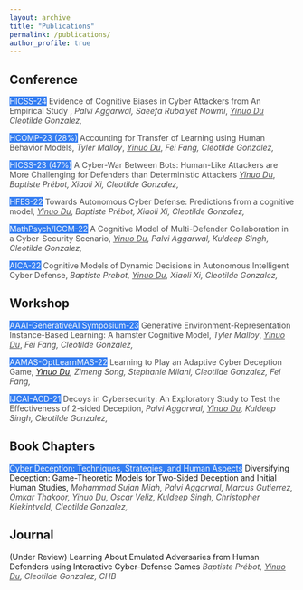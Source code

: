 ```yaml
---
layout: archive
title: "Publications"
permalink: /publications/
author_profile: true
---
```


<!-- {% if author.googlescholar %}
  You can also find my articles on <u><a href="{{author.googlescholar}}">my Google Scholar profile</a>.</u>
{% endif %}

{% include base_path %}

{% for post in site.publications reversed %}
  {% include archive-single.html %}
{% endfor %} -->

## Conference
<span style="background-color:#357ef2;color:#f5f8fc;">HICSS-24</span> <span  style="color:#4d4d4d;">Evidence of Cognitive Biases in Cyber Attackers from An Empirical Study</span>   <span style="color:#4d4d4d;">, *Palvi Aggarwal, Saeefa Rubaiyet Nowmi*, *<u>Yinuo Du</u>* *Cleotilde Gonzalez,* </span>

<span style="background-color:#357ef2;color:#f5f8fc;">HCOMP-23 (28%)</span> <span  style="color:#4d4d4d;">Accounting for Transfer of Learning using Human Behavior Models,</span>   <span style="color:#4d4d4d;">*Tyler Malloy*, *<u>Yinuo Du</u>*, *Fei Fang, Cleotilde Gonzalez,*</span>

<span style="background-color:#357ef2;color:#f5f8fc;">HICSS-23 (47%)</span> <span  style="color:#4d4d4d;">A Cyber-War Between Bots: Human-Like Attackers are More Challenging for Defenders than Deterministic Attackers</span>   <span style="color:#4d4d4d;">*<u>Yinuo Du</u>*, *Baptiste Prébot, Xiaoli Xi, Cleotilde Gonzalez,* </span>

<span style="background-color:#357ef2;color:#f5f8fc;">HFES-22</span> <span style="color:#4d4d4d;">Towards Autonomous Cyber Defense: Predictions from a cognitive model,</span>   <span style="color:#4d4d4d;">*<u>Yinuo Du</u>*, *Baptiste Prébot, Xiaoli Xi, Cleotilde Gonzalez,* </span>

<span style="background-color:#357ef2;color:#f5f8fc;">MathPsych/ICCM-22</span> <span  style="color:#4d4d4d;">A Cognitive Model of Multi-Defender Collaboration in a Cyber-Security Scenario,</span>   <span style="color:#4d4d4d;">*<u>Yinuo Du</u>*, *Palvi Aggarwal, Kuldeep Singh, Cleotilde Gonzalez,* </span>

<span style="background-color:#357ef2;color:#f5f8fc;">AICA-22</span> <span  style="color:#4d4d4d;">Cognitive Models of Dynamic Decisions in Autonomous Intelligent Cyber Defense,</span>   <span style="color:#4d4d4d;">*Baptiste Prebot, <u>Yinuo Du</u>, Xiaoli Xi, Cleotilde Gonzalez,*  </span>

## Workshop
<span style="background-color:#357ef2;color:#f5f8fc;">AAAI-GenerativeAI Symposium-23</span> <span  style="color:#4d4d4d;">Generative Environment-Representation Instance-Based Learning: A hamster Cognitive Model,</span>   <span style="color:#4d4d4d;">*Tyler Malloy*, *<u>Yinuo Du</u>*, *Fei Fang, Cleotilde Gonzalez,*</span>

<span style="background-color:#357ef2;color:#f5f8fc;">AAMAS-OptLearnMAS-22</span> <span  style="color:#4d4d4d;">Learning to Play an Adaptive Cyber Deception Game,</span>   *<u>Yinuo Du</u>*, <span style="color:#4d4d4d;">*Zimeng Song, Stephanie Milani, Cleotilde Gonzalez, Fei Fang,*</span>

<span style="background-color:#357ef2;color:#f5f8fc;">IJCAI-ACD-21</span> <span  style="color:#4d4d4d;">Decoys in Cybersecurity: An Exploratory Study to Test the Effectiveness of 2-sided Deception,</span>   <span style="color:#4d4d4d;">*Palvi Aggarwal, <u>Yinuo Du</u>, Kuldeep Singh, Cleotilde Gonzalez,*</span>

## Book Chapters
<span style="background-color:#357ef2;color:#f5f8fc;">Cyber Deception: Techniques, Strategies, and Human Aspects</span> <span >Diversifying Deception: Game-Theoretic Models for Two-Sided Deception and Initial Human Studies,</span>   <span style="color:#4d4d4d;">*Mohammad Sujan Miah, Palvi Aggarwal, Marcus Gutierrez, Omkar Thakoor, <u>Yinuo Du</u>, Oscar Veliz, Kuldeep Singh, Christopher Kiekintveld, Cleotilde Gonzalez,*   </span>

## Journal
<span >(Under Review) Learning About Emulated Adversaries from Human Defenders
using Interactive Cyber-Defense Games</span>   <span style="color:#4d4d4d;">*Baptiste Prébot, <u>Yinuo Du</u>, Cleotilde Gonzalez,*   *CHB*</span>




